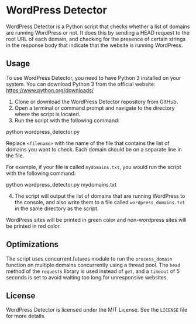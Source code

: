 # WordPress Detector

WordPress Detector is a Python script that checks whether a list of domains are running WordPress or not. It does this by sending a HEAD request to the root URL of each domain, and checking for the presence of certain strings in the response body that indicate that the website is running WordPress.

## Usage

To use WordPress Detector, you need to have Python 3 installed on your system. You can download Python 3 from the official website: https://www.python.org/downloads/

1. Clone or download the WordPress Detector repository from GitHub.
2. Open a terminal or command prompt and navigate to the directory where the script is located.
3. Run the script with the following command:

python wordpress_detector.py <filename>


Replace `<filename>` with the name of the file that contains the list of domains you want to check. Each domain should be on a separate line in the file.

For example, if your file is called `mydomains.txt`, you would run the script with the following command:

python wordpress_detector.py mydomains.txt


4. The script will output the list of domains that are running WordPress to the console, and also write them to a file called `wordpress_domains.txt` in the same directory as the script.

WordPress sites will be printed in green color and non-wordpress sites will be printed in red color.

## Optimizations

The script uses concurrent.futures module to run the `process_domain` function on multiple domains concurrently using a thread pool. The `head` method of the `requests` library is used instead of `get`, and a `timeout` of 5 seconds is set to avoid waiting too long for unresponsive websites.

## License

WordPress Detector is licensed under the MIT License. See the `LICENSE` file for more details.
